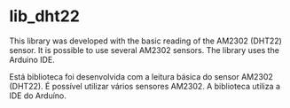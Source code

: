 # lib_dht22
This library was developed with the basic reading of the AM2302 (DHT22) sensor.
It is possible to use several AM2302 sensors.
The library uses the Arduino IDE.

Está biblioteca foi desenvolvida com a leitura básica do sensor AM2302 (DHT22).
É possível utilizar vários sensores AM2302.
A biblioteca utiliza a IDE do Arduíno.
